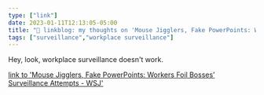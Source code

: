 ```yaml
---
type: ["link"]
date: 2023-01-11T12:13:05-05:00
title: "🔗 linkblog: my thoughts on 'Mouse Jigglers, Fake PowerPoints: Workers Foil Bosses’ Surveillance Attempts - WSJ'"
tags: ["surveillance","workplace surveillance"]
---
```

Hey, look, workplace surveillance doesn't work.  
 

[link to 'Mouse Jigglers, Fake PowerPoints: Workers Foil Bosses’ Surveillance Attempts - WSJ'](https://www.wsj.com/articles/employee-productivity-workers-avoid-monitoring-11673445411?mod=rss_Technology)
